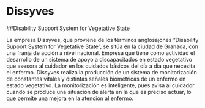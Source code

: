 # Dissyves
##Disability Support System for Vegetative State


La empresa Dissyves, que proviene de los términos anglosajones “Disability Support
System for Vegetative State”, se sitúa en la ciudad de Granada, con una franja de acción a
nivel nacional.
Empresa que tiene como actividad el desarrollo de un sistema de apoyo a
discapacitados en estado vegetativo que asesora al cuidador en los cuidados básicos del día
a día que necesita el enfermo.
Dissyves realiza la producción de un sistema de monitorización de constantes vitales
y distintas señales biométricas de un enfermo en estado vegetativo. La monitorización es
inteligente, pues avisa al cuidador cuando se produce una situación de alerta en la que es
preciso actuar, lo que permite una mejora en la atención al enfermo.
